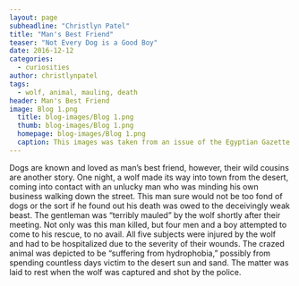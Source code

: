 ```yaml
---
layout: page
subheadline: "Christlyn Patel"
title: "Man's Best Friend"
teaser: "Not Every Dog is a Good Boy"
date: 2016-12-12
categories:
  - curiosities
author: christlynpatel
tags:
  - wolf, animal, mauling, death
header: Man's Best Friend
image: Blog 1.png
  title: blog-images/Blog 1.png
  thumb: blog-images/Blog 1.png
  homepage: blog-images/Blog 1.png
  caption: This images was taken from an issue of the Egyptian Gazette distribution March 06, 1905 and shows the article
---
```

Dogs are known and loved as man’s best friend, however, their wild cousins are another story. One night, a wolf made its way into town from the desert,
coming into contact with an unlucky man who was minding his own business walking down the street. This man sure would not be too fond of dogs or the sort
if he found out his death was owed to the deceivingly weak beast. The gentleman was “terribly mauled” by the wolf shortly after their meeting. Not only was
this man killed, but four men and a boy attempted to come to his rescue, to no avail. All five subjects were injured by the wolf and had to be hospitalized
due to the severity of their wounds. The crazed animal was depicted to be “suffering from hydrophobia,” possibly from spending countless days victim to the
desert sun and sand. The matter was laid to rest when the wolf was captured and shot by the police.

